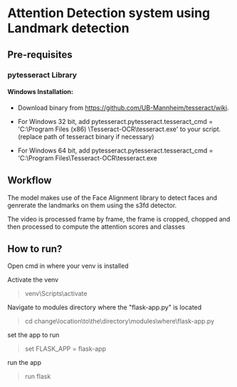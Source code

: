 # Attention Detection system using Landmark detection

## Pre-requisites

### pytesseract Library

#### Windows Installation:

* Download binary from https://github.com/UB-Mannheim/tesseract/wiki.

* For Windows 32 bit, add pytesseract.pytesseract.tesseract_cmd = 'C:\\Program Files (x86)
  \\Tesseract-OCR\\tesseract.exe' to your script. (replace path of tesseract binary if necessary)

* For Windows 64 bit, add pytesseract.pytesseract.tesseract_cmd = 'C:\\Program Files\\Tesseract-OCR\\tesseract.exe

## Workflow

The model makes use of the Face Alignment library to detect faces and genrerate the landmarks on them using the s3fd
detector.

The video is processed frame by frame, the frame is cropped, chopped and then processed to compute the attention scores
and classes

## How to run?

Open cmd in where your venv is installed

Activate the venv
>venv\Scripts\activate

Navigate to modules directory where the "flask-app.py" is located
>cd change\location\to\the\directory\modules\where\flask-app.py

set the app to run
>set FLASK_APP = flask-app

run the app
>run flask
